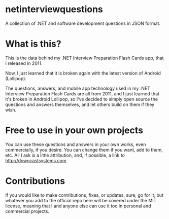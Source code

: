 # netinterviewquestions
A collection of .NET and software development questions in JSON format.

What is this?
=============
This is the data behind my .NET Interview Preparation Flash Cards app, that I released in 2011.

Now, I just learned that it is broken again with the latest version of Android (Lollipop).

The questions, answers, and mobile app technology used in my .NET Interview Preparation Flash Cards are all from 2011, and I just learned that it's broken in Android Lollipop, so I've decided to simply open source the questions and answers themselves, and let others build on them if they wish.

Free to use in your own projects
================================
You can use these questions and answers in your own works, even commercially, if you desire. You can change them if you want, add to them, etc. All I ask is a little attribution, and, if possible, a link to http://downcastsystems.com.

Contributions
=============
If you would like to make contributions, fixes, or updates, sure, go for it, but whatever you add to the official repo here will be covered under the MIT license, meaning that I and anyone else can use it too in personal and commercial projects.